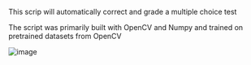 This scrip will automatically correct and grade a multiple choice test

The script was primarily built with OpenCV and Numpy and trained on pretrained datasets from OpenCV


![image](https://github.com/LeonardHolter/Multiple-choice-test-auto-grader/assets/123200111/3c38e3a2-6956-427d-8bc2-48733551d7c8)
